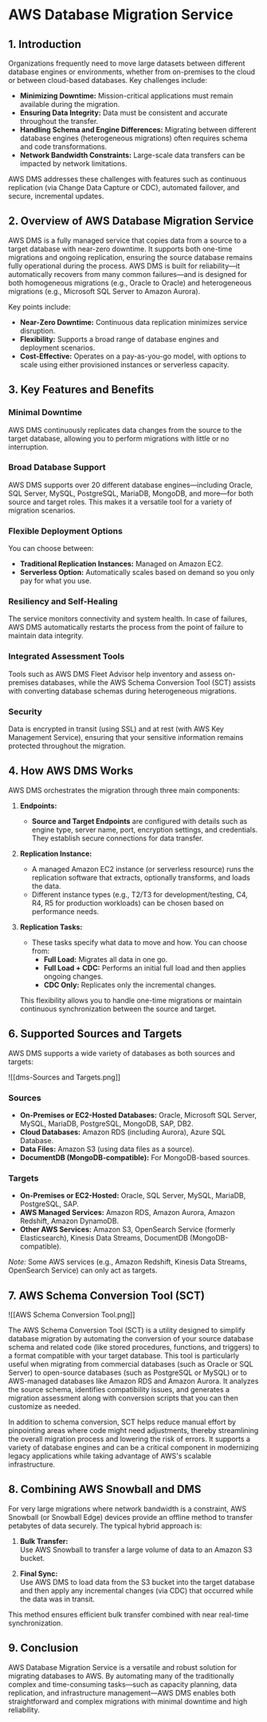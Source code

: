 # AWS Database Migration Service

## 1. Introduction

Organizations frequently need to move large datasets between different database engines or environments, whether from on-premises to the cloud or between cloud-based databases. Key challenges include:

- **Minimizing Downtime:** Mission-critical applications must remain available during the migration.
- **Ensuring Data Integrity:** Data must be consistent and accurate throughout the transfer.
- **Handling Schema and Engine Differences:** Migrating between different database engines (heterogeneous migrations) often requires schema and code transformations.
- **Network Bandwidth Constraints:** Large-scale data transfers can be impacted by network limitations.

AWS DMS addresses these challenges with features such as continuous replication (via Change Data Capture or CDC), automated failover, and secure, incremental updates.

## 2. Overview of AWS Database Migration Service

AWS DMS is a fully managed service that copies data from a source to a target database with near-zero downtime. It supports both one-time migrations and ongoing replication, ensuring the source database remains fully operational during the process. AWS DMS is built for reliability—it automatically recovers from many common failures—and is designed for both homogeneous migrations (e.g., Oracle to Oracle) and heterogeneous migrations (e.g., Microsoft SQL Server to Amazon Aurora).

Key points include:

- **Near-Zero Downtime:** Continuous data replication minimizes service disruption.
- **Flexibility:** Supports a broad range of database engines and deployment scenarios.
- **Cost-Effective:** Operates on a pay-as-you-go model, with options to scale using either provisioned instances or serverless capacity.

## 3. Key Features and Benefits

### Minimal Downtime

AWS DMS continuously replicates data changes from the source to the target database, allowing you to perform migrations with little or no interruption.  

### Broad Database Support

AWS DMS supports over 20 different database engines—including Oracle, SQL Server, MySQL, PostgreSQL, MariaDB, MongoDB, and more—for both source and target roles. This makes it a versatile tool for a variety of migration scenarios.

### Flexible Deployment Options

You can choose between:
- **Traditional Replication Instances:** Managed on Amazon EC2.
- **Serverless Option:** Automatically scales based on demand so you only pay for what you use.

### Resiliency and Self-Healing

The service monitors connectivity and system health. In case of failures, AWS DMS automatically restarts the process from the point of failure to maintain data integrity. 

### Integrated Assessment Tools

Tools such as AWS DMS Fleet Advisor help inventory and assess on-premises databases, while the AWS Schema Conversion Tool (SCT) assists with converting database schemas during heterogeneous migrations.

### Security

Data is encrypted in transit (using SSL) and at rest (with AWS Key Management Service), ensuring that your sensitive information remains protected throughout the migration.

## 4. How AWS DMS Works

AWS DMS orchestrates the migration through three main components:

1. **Endpoints:**
    - **Source and Target Endpoints** are configured with details such as engine type, server name, port, encryption settings, and credentials. They establish secure connections for data transfer.

2. **Replication Instance:**    
    - A managed Amazon EC2 instance (or serverless resource) runs the replication software that extracts, optionally transforms, and loads the data.
    - Different instance types (e.g., T2/T3 for development/testing, C4, R4, R5 for production workloads) can be chosen based on performance needs.

3. **Replication Tasks:**
    - These tasks specify what data to move and how. You can choose from:
        - **Full Load:** Migrates all data in one go.
        - **Full Load + CDC:** Performs an initial full load and then applies ongoing changes.
        - **CDC Only:** Replicates only the incremental changes.
    
    This flexibility allows you to handle one-time migrations or maintain continuous synchronization between the source and target. 
## 6. Supported Sources and Targets

AWS DMS supports a wide variety of databases as both sources and targets:

![[dms-Sources and Targets.png]]
### Sources

- **On-Premises or EC2-Hosted Databases:** Oracle, Microsoft SQL Server, MySQL, MariaDB, PostgreSQL, MongoDB, SAP, DB2.
- **Cloud Databases:** Amazon RDS (including Aurora), Azure SQL Database.
- **Data Files:** Amazon S3 (using data files as a source).
- **DocumentDB (MongoDB-compatible):** For MongoDB-based sources.

### Targets

- **On-Premises or EC2-Hosted:** Oracle, SQL Server, MySQL, MariaDB, PostgreSQL, SAP.
- **AWS Managed Services:** Amazon RDS, Amazon Aurora, Amazon Redshift, Amazon DynamoDB.
- **Other AWS Services:** Amazon S3, OpenSearch Service (formerly Elasticsearch), Kinesis Data Streams, DocumentDB (MongoDB-compatible).

_Note:_ Some AWS services (e.g., Amazon Redshift, Kinesis Data Streams, OpenSearch Service) can only act as targets.

## 7. AWS Schema Conversion Tool (SCT)

![[AWS Schema Conversion Tool.png]]

The AWS Schema Conversion Tool (SCT) is a utility designed to simplify database migration by automating the conversion of your source database schema and related code (like stored procedures, functions, and triggers) to a format compatible with your target database. This tool is particularly useful when migrating from commercial databases (such as Oracle or SQL Server) to open-source databases (such as PostgreSQL or MySQL) or to AWS-managed databases like Amazon RDS and Amazon Aurora. It analyzes the source schema, identifies compatibility issues, and generates a migration assessment along with conversion scripts that you can then customize as needed.

In addition to schema conversion, SCT helps reduce manual effort by pinpointing areas where code might need adjustments, thereby streamlining the overall migration process and lowering the risk of errors. It supports a variety of database engines and can be a critical component in modernizing legacy applications while taking advantage of AWS's scalable infrastructure.

## 8. Combining AWS Snowball and DMS

For very large migrations where network bandwidth is a constraint, AWS Snowball (or Snowball Edge) devices provide an offline method to transfer petabytes of data securely. The typical hybrid approach is:

1. **Bulk Transfer:**  
    Use AWS Snowball to transfer a large volume of data to an Amazon S3 bucket.
    
2. **Final Sync:**  
    Use AWS DMS to load data from the S3 bucket into the target database and then apply any incremental changes (via CDC) that occurred while the data was in transit.

This method ensures efficient bulk transfer combined with near real-time synchronization.

## 9. Conclusion

AWS Database Migration Service is a versatile and robust solution for migrating databases to AWS. By automating many of the traditionally complex and time-consuming tasks—such as capacity planning, data replication, and infrastructure management—AWS DMS enables both straightforward and complex migrations with minimal downtime and high reliability.